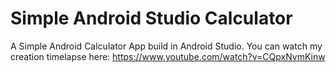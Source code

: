 # Simple Android Studio Calculator
A Simple Android Calculator App build in Android Studio.
You can watch my creation timelapse here: https://www.youtube.com/watch?v=CQpxNvmKinw

